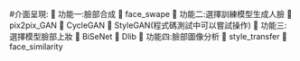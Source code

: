 #介面呈現:
	功能一:臉部合成
	face_swape
	功能二:選擇訓練模型生成人臉
	pix2pix_GAN
	CycleGAN
	StyleGAN(程式碼測試中可以嘗試操作)
	功能三:選擇模型臉部上妝
	BiSeNet
	Dlib
	功能四:臉部圖像分析
	style_transfer 
	face_similarity

